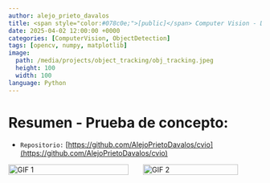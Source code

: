 ```yaml
---
author: alejo_prieto_davalos
title: <span style="color:#078c0e;">[public]</span> Computer Vision - Detección + Tracking + Referenciar en el plano del piso.
date: 2025-04-02 12:00:00 +0000
categories: [ComputerVision, ObjectDetection]
tags: [opencv, numpy, matplotlib]
image:
  path: /media/projects/object_tracking/obj_tracking.jpeg
  height: 100
  width: 100
language: Python
---
```


# Resumen - Prueba de concepto:
- `Repositorio:` [https://github.com/AlejoPrietoDavalos/cvio](https://github.com/AlejoPrietoDavalos/cvio)

<div style="display: flex; gap: 2px;">
  <img src="/assets/gifs/video_example_tracking.gif" alt="GIF 1" style="width: 90%;" />
  <img src="/assets/gifs/video_example_animation.gif" alt="GIF 2" style="width: 80%;" />
</div>

